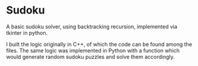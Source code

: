 # Sudoku
A basic sudoku solver, using backtracking recursion, implemented via tkinter in python.

I built the logic originally in C++, of which the code can be found among the files.
The same logic was implemented in Python with a function which would generate random sudoku puzzles and solve them accordingly.
